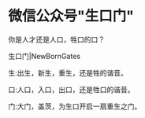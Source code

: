 # 微信公众号"生口门"

你是人才还是人口，牲口的口？

生口门\|NewBornGates

生:出生，新生，重生，还是牲的谐音。

口:人口，入口，出口，还是牲口的谐音。

门:大门，盖茨，为生口开启一扇重生之门。

